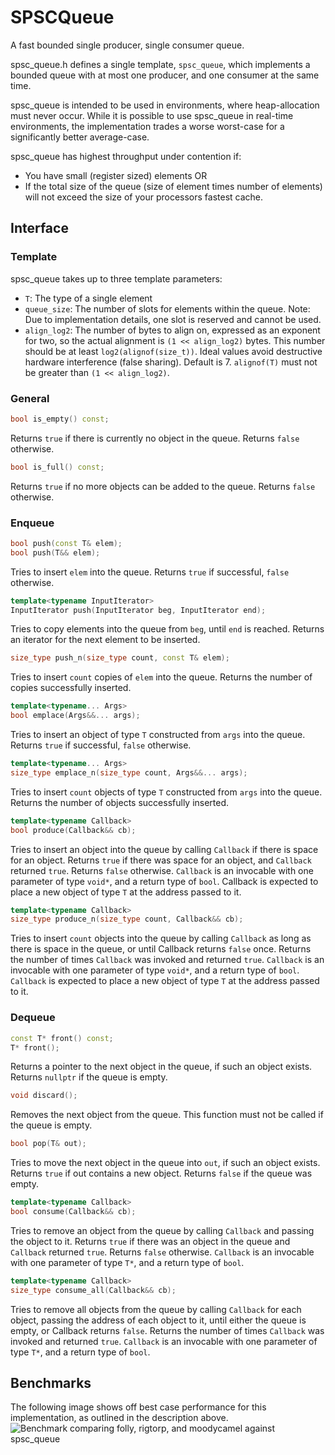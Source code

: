 # SPSCQueue
A fast bounded single producer, single consumer queue.

spsc_queue.h defines a single template, `spsc_queue`, which implements a bounded
queue with at most one producer, and one consumer at the same time.

spsc_queue is intended to be used in environments, where heap-allocation must
never occur. While it is possible to use spsc_queue in real-time environments,
the implementation trades a worse worst-case for a significantly better
average-case.

spsc_queue has highest throughput under contention if:
  * You have small (register sized) elements OR
  * If the total size of the queue (size of element times number of elements)
    will not exceed the size of your processors fastest cache.

## Interface

### Template
spsc_queue takes up to three template parameters:
  * `T`: The type of a single element
  * `queue_size`: The number of slots for elements within the queue.
                Note: Due to implementation details, one slot is reserved and
                      cannot be used.
  * `align_log2`: The number of bytes to align on, expressed as an exponent for
                two, so the actual alignment is `(1 << align_log2)` bytes. This
                number should be at least `log2(alignof(size_t))`. Ideal values
                avoid destructive hardware interference (false sharing).
                Default is 7.
                `alignof(T)` must not be greater than `(1 << align_log2)`.


### General
```c++
bool is_empty() const;
```
Returns `true` if there is currently no object in the queue. Returns `false` otherwise.

```c++
bool is_full() const;
```
Returns `true` if no more objects can be added to the queue. Returns `false` otherwise.

### Enqueue
```c++
bool push(const T& elem);
bool push(T&& elem);
```
Tries to insert `elem` into the queue. Returns `true` if successful, `false` otherwise.

```c++
template<typename InputIterator>
InputIterator push(InputIterator beg, InputIterator end);
```
Tries to copy elements into the queue from `beg`, until `end` is reached. Returns an iterator for the next element to be inserted.

```c++
size_type push_n(size_type count, const T& elem);
```
Tries to insert `count` copies of `elem` into the queue. Returns the number of copies successfully inserted.

```c++
template<typename... Args>
bool emplace(Args&&... args);
```
Tries to insert an object of type `T` constructed from `args` into the queue. Returns `true` if successful, `false` otherwise.

```c++
template<typename... Args>
size_type emplace_n(size_type count, Args&&... args);
```
Tries to insert `count` objects of type `T` constructed from `args` into the queue. Returns the number of objects successfully inserted.

```c++
template<typename Callback>
bool produce(Callback&& cb);
```
Tries to insert an object into the queue by calling `Callback` if there is space for an object. Returns `true` if there was space for an object, and `Callback` returned `true`. Returns `false` otherwise.
`Callback` is an invocable with one parameter of type `void*`, and a return type of `bool`. Callback is expected to place a new object of type `T` at the address passed to it.

```c++
template<typename Callback>
size_type produce_n(size_type count, Callback&& cb);
```
Tries to insert `count` objects into the queue by calling `Callback` as long as there is space in the queue, or until Callback returns `false` once.
Returns the number of times `Callback` was invoked and returned `true`.
`Callback` is an invocable with one parameter of type `void*`, and a return type of `bool`. `Callback` is expected to place a new object of type `T` at the address passed to it.

### Dequeue
```c++
const T* front() const;
T* front();
```
Returns a pointer to the next object in the queue, if such an object exists. Returns `nullptr` if the queue is empty.

```c++
void discard();
```
Removes the next object from the queue. This function must not be called if the queue is empty.

```c++
bool pop(T& out);
```
Tries to move the next object in the queue into `out`, if such an object exists. Returns `true` if out contains a new object. Returns `false` if the queue was empty.

```c++
template<typename Callback>
bool consume(Callback&& cb);
```
Tries to remove an object from the queue by calling `Callback` and passing the object to it. Returns `true` if there was an object in the queue and `Callback` returned `true`. Returns `false` otherwise.
`Callback` is an invocable with one parameter of type `T*`, and a return type of `bool`.

```c++
template<typename Callback>
size_type consume_all(Callback&& cb);
```
Tries to remove all objects from the queue by calling `Callback` for each object, passing the address of each object to it, until either the queue is empty, or Callback returns `false`. Returns the number of times `Callback` was invoked and returned `true`.
`Callback` is an invocable with one parameter of type `T*`, and a return type of `bool`.

## Benchmarks

The following image shows off best case performance for this implementation, as outlined in the description above.
![Benchmark comparing folly, rigtorp, and moodycamel against spsc_queue](/docs/queue_benchmark_8.svg)
